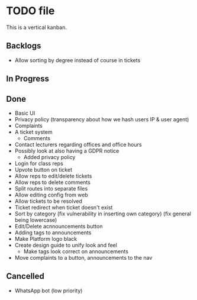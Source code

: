 # TODO file

This is a vertical kanban.


## Backlogs

- Allow sorting by degree instead of course in tickets

## In Progress


## Done

- Basic UI
- Privacy policy (transparency about how we hash users IP & user agent)
- Complaints
- A ticket system
	- Comments
- Contact lecturers regarding offices and office hours
- Possibly look at also having a GDPR notice
	- Added privacy policy
- Login for class reps
- Upvote button on ticket
- Allow reps to edit/delete tickets
- Allow reps to delete comments
- Split routes into separate files
- Allow editing config from web
- Allow tickets to be resolved
- Ticket redirect when ticket doesn't exist
- Sort by category (fix vulnerability in inserting own category) (fix general being lowercase)
- Edit/Delete acnnouncements button
- Adding tags to announcements
- Make Platform logo black
- Create design guide to unify look and feel
	- Make tags look correct on announcements
- Move complaints to a button, announcements to the nav

## Cancelled

- WhatsApp bot (low priority)
